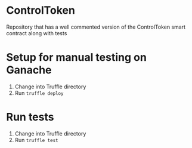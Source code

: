 # ControlToken
Repository that has a well commented version of the ControlToken smart contract along with tests

# Setup for manual testing on Ganache
1. Change into Truffle directory 
2. Run ```truffle deploy```

# Run tests
1. Change into Truffle directory 
2. Run ```truffle test```
